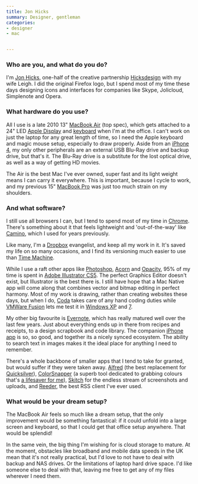 ```yaml
---
title: Jon Hicks
summary: Designer, gentleman
categories:
- designer
- mac


---
```


### Who are you, and what do you do?

I'm [Jon Hicks](http://www.hicksdesign.co.uk/journal/ "Jon Hicks' weblog on Hicksdesign."), one-half of the creative partnership [Hicksdesign](http://www.hicksdesign.co.uk/ "The Hicksdesign website.") with my wife Leigh. I did the original Firefox logo, but I spend most of my time these days designing icons and interfaces for companies like Skype, Jolicloud, Simplenote and Opera.

### What hardware do you use?

All I use is a late 2010 13" [MacBook Air][macbook-air] (top spec), which gets attached to a 24" LED [Apple Display][cinema-display] and [keyboard][] when I'm at the office. I can't work on just the laptop for any great length of time, so I need the Apple keyboard and magic mouse setup, especially to draw properly. Aside from an [iPhone 4][iphone-4], my only other peripherals are an external USB Blu-Ray drive and backup drive, but that's it. The Blu-Ray drive is a substitute for the lost optical drive, as well as a way of getting HD movies.

The Air is the best Mac I've ever owned, super fast and its light weight means I can carry it everywhere. This is important, because I cycle to work, and my previous 15" [MacBook Pro][macbook-pro] was just too much strain on my shoulders.

### And what software?

I still use all browsers I can, but I tend to spend most of my time in [Chrome][]. There's something about it that feels lightweight and 'out-of-the-way' like [Camino][], which I used for years previously.

Like many, I'm a [Dropbox][] evangelist, and keep all my work in it. It's saved my life on so many occasions, and I find its versioning much easier to use than [Time Machine][time-machine].

While I use a raft other apps like [Photoshop][], [Acorn][] and [Opacity][], 95% of my time is spent in [Adobe Illustrator CS5][illustrator]. The perfect Graphics Editor doesn't exist, but Illustrator is the best there is. I still have hope that a Mac Native app will come along that combines vector and bitmap editing in perfect harmony. Most of my work is drawing, rather than creating websites these days, but when I do, [Coda][] takes care of any hand coding duties while [VMWare Fusion][vmware-fusion] lets me test it in [Windows XP][windows-xp] and [7][windows-7].

My other big favourite is [Evernote][evernote-mac], which has really matured well over the last few years. Just about everything ends up in there from recipes and receipts, to a design scrapbook and code library. The companion [iPhone app][evernote-ios] is so, so good, and together its a nicely synced ecosystem. The ability to search text in images makes it the ideal place for anything I need to remember.

There's a whole backbone of smaller apps that I tend to take for granted, but would suffer if they were taken away. [Alfred][] (the best replacement for [Quicksilver][]), [ColorSnapper][] (a superb tool dedicated to grabbing colours that's [a lifesaver for me]( http://hicksdesign.co.uk/journal/how-to-survive-as-a-colourblind-designer "Jon's post on being a colour-blind designer.")), [Skitch][] for the endless stream of screenshots and uploads, and [Reeder][], the best RSS client I've ever used.

### What would be your dream setup?

The MacBook Air feels so much like a dream setup, that the only improvement would be something fantastical: if it could unfold into a large screen and keyboard, so that I could get that office setup anywhere. That would be splendid!

In the same vein, the big thing I'm wishing for is cloud storage to mature. At the moment, obstacles like broadband and mobile data speeds in the UK mean that it's not really practical, but I'd love to not have to deal with backup and NAS drives. Or the limitations of laptop hard drive space. I'd like someone else to deal with that, leaving me free to get any of my files wherever I need them.

[cinema-display]: https://en.wikipedia.org/wiki/Apple_Cinema_Display "An LCD display."
[iphone-4]: https://en.wikipedia.org/wiki/IPhone_4 "A smartphone."
[keyboard]: https://www.apple.com/keyboard/ "The keyboard."
[macbook-air]: https://www.apple.com/macbook-air/ "A very thin laptop."
[macbook-pro]: https://www.apple.com/macbook-pro/ "A laptop."
[acorn]: https://flyingmeat.com/acorn/ "An image editor for the Mac."
[alfred]: https://www.alfredapp.com/ "A launcher app for the Mac."
[camino]: http://caminobrowser.org/ "An alternative Mac browser based on Gecko."
[chrome]: https://www.google.com/intl/en/chrome/browser/ "A WebKit-based browser, where each tab runs in its own thread."
[coda]: https://panic.com/coda/ "A single-window HTML/web tool for the Mac."
[colorsnapper]: https://colorsnapper.com/ "A colour picker for the Mac."
[dropbox]: https://www.dropbox.com/ "Online syncing and storage."
[evernote-ios]: https://itunes.apple.com/us/app/evernote/id281796108 "An iPhone client for the Evernote web service."
[evernote-mac]: https://evernote.com/ "A Mac client for the note/image service."
[illustrator]: https://www.adobe.com/products/illustrator.html "A vector graphics editor."
[opacity]: http://likethought.com/opacity/ "A vector drawing program for the Mac."
[photoshop]: https://www.adobe.com/products/photoshop.html "A bitmap image editor."
[quicksilver]: https://qsapp.com/ "A data manipulator and launcher for the Mac."
[reeder]: http://madeatgloria.com/brewery/silvio/reeder "A feed client for the Mac."
[skitch]: https://evernote.com/skitch/ "An always-on image editor for the Mac."
[time-machine]: https://en.wikipedia.org/wiki/Time_Machine_(Mac_OS) "Backup software for the masses, included with Mac OS X 10.5."
[vmware-fusion]: https://www.vmware.com/products/fusion.html "A PC emulator for the Mac."
[windows-7]: https://en.wikipedia.org/wiki/Windows_7 "An operating system."
[windows-xp]: https://en.wikipedia.org/wiki/Windows_XP "An operating system for x86 computers."
